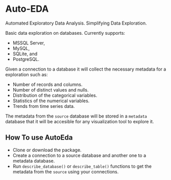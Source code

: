 # Auto-EDA
Automated Exploratory Data Analysis. Simplifying Data Exploration.

Basic data exploration on databases. Currently supports:
* MSSQL Server,
* MySQL, 
* SQLite, and
* PostgreSQL.

Given a connection to a database it will collect the necessary metadata for a exploration such as:
* Number of records and columns.
* Number of distinct values and nulls.
* Distribution of the categorical variables.
* Statistics of the numerical variables.
* Trends from time series data.

The metadata from the `source` database will be stored in a `metadata` database that it will be accesible for any visualization tool to explore it.

## How To use AutoEda
* Clone or download the package.
* Create a connection to a source database and another one to a metadata database.
* Run `describe_database()` or `describe_table()` functions to get the metadata from the `source` using your connections.
